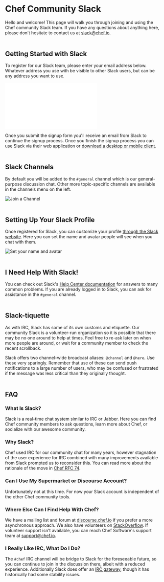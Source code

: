 <html lang="en">
<head>
<meta name="viewport" content="width=device-width,initial-scale=1.0,minimum-scale=1.0,user-scalable=no">
<link rel="shortcut icon" href=https://slack.global.ssl.fastly.net/272a/img/icons/favicon-32.png>
<link href='http://fonts.googleapis.com/css?family=Montserrat:400,700' rel='stylesheet' type='text/css'>
<link rel="stylesheet" href="https://maxcdn.bootstrapcdn.com/font-awesome/4.4.0/css/font-awesome.min.css">
<link rel="stylesheet" href="assets/normalize.css">
<link rel="stylesheet" href="assets/skeleton.css">
<title>Join the Chef Community on Slack</title>
<style>.container, .row { margin-top: 3rem }</style>
</head>
<body>
<div class="container">
<div class="row">

# Chef Community Slack

Hello and welcome! This page will walk you through joining and using the Chef
community Slack team. If you have any questions about anything here, please
don't hesitate to contact us at [slack@chef.io](mailto:slack@chef.io).

</div>
<div class="row">

## Getting Started with Slack

To register for our Slack team, please enter your email address below. Whatever
address you use with be visible to other Slack users, but can be any address
you want to use.

<iframe src="/iframe/dialog" frameBorder=0 style="border: 0"> </iframe>

Once you submit the signup form you'll receive an email from Slack to continue
the signup process. Once you finish the signup process you can use Slack via
their web application or [download a desktop or mobile client](https://slack.com/downloads).

</div>
<div class="row">

## Slack Channels

By default
you will be added to the `#general` channel which is our general-purpose
discussion chat. Other more topic-specific channels are available in the
channels menu on the left.

![Join a Channel](assets/join_a_channel.gif)

</div>
<div class="row">

## Setting Up Your Slack Profile

Once registered for Slack, you can customize your profile [through the Slack
website](https://chefcommunity.slack.com/account/profile).
Here you can set the name and avatar people will see when you chat with them.

![Set your name and avatar](assets/set_name.gif)

</div>
<div class="row">

## I Need Help With Slack!

You can check out Slack's [Help Center documentation](https://get.slack.help/hc/en-us)
for answers to many common problems. If you are already logged in to Slack, you
can ask for assistance in the `#general` channel.

</div>
<div class="row">

## Slack-tiquette

As with IRC, Slack has some of its own customs and etiquette. Our community
Slack is a volunteer-run organization so it is possible that there may be no
one around to help at times. Feel free to re-ask later on when more people are
around, or wait for a community member to check the recent scrollback.

Slack offers two channel-wide broadcast aliases: `@channel` and `@here`. Use
these very sparingly. Remember that use of these can send push notifications to
a large number of users, who may be confused or frustrated if the message was
less critical than they originally thought.

</div>
<div class="row">

## FAQ

### What Is Slack?

Slack is a real-time chat system similar to IRC or Jabber. Here you can find
Chef community members to ask questions, learn more about Chef, or socialize
with our awesome community.

### Why Slack?

Chef used IRC for our community chat for many years, however stagnation of the
user experience for IRC combined with many improvements available from Slack
prompted us to reconsider this. You can read more about the rationale of the
move in [Chef RFC 74](https://github.com/chef/chef-rfc/blob/master/rfc074-community-slack.md).

### Can I Use My Supermarket or Discourse Account?

Unfortunately not at this time. For now your Slack account is independent of
the other Chef community tools.

### Where Else Can I Find Help With Chef?

We have a mailing list and forum at [discourse.chef.io](https://discourse.chef.io/)
if you prefer a more asynchronous approach. We also have volunteers on
[StackOverflow](https://stackoverflow.com/tags/chef). If volunteer support isn't
available, you can reach Chef Software's support team at [support@chef.io](mailto:support@chef.io).

### I Really Like IRC, What Do I Do?

The `#chef` IRC channel will be bridge to Slack for the foreseeable future, so
you can continue to join in the discussion there, albeit with a reduced
experience. Additionally Slack does offer an [IRC gateway](https://get.slack.help/hc/en-us/articles/201727913-Connecting-to-Slack-over-IRC-and-XMPP),
though it has historically had some stability issues.

</div>
</div>
</body>
</html>
